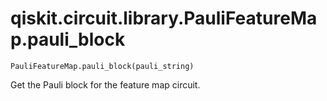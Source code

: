 # qiskit.circuit.library.PauliFeatureMap.pauli\_block

`PauliFeatureMap.pauli_block(pauli_string)`

Get the Pauli block for the feature map circuit.
